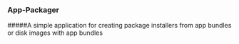 ### App-Packager
#####A simple application for creating package installers from app bundles or disk images with app bundles
